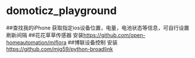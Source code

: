 # domoticz_playground
##查找我的iPhone
获取指定ios设备位置，电量，电池状态等信息，可自行设置刷新间隔
##花花草草传感器
安装<https://github.com/open-homeautomation/miflora>
##博联设备控制
安装<https://github.com/mjg59/python-broadlink>

